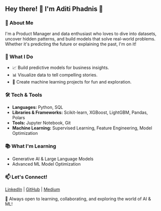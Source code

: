 ## Hey there! 👋 I'm Aditi Phadnis 🌟

### 🚀 About Me  
I'm a Product Manager and data enthusiast who loves to dive into datasets, uncover hidden patterns, and build models that solve real-world problems. Whether it's predicting the future or explaining the past, I'm on it!  

### 💼 What I Do  
- 📈 Build predictive models for business insights.  
- 📊 Visualize data to tell compelling stories.  
- 🤖 Create machine learning projects for fun and exploration.  

### 🛠 Tech & Tools  
- **Languages:** Python, SQL  
- **Libraries & Frameworks:** Scikit-learn, XGBoost, LightGBM, Pandas, Polars  
- **Tools:** Jupyter Notebook, Git  
- **Machine Learning:** Supervised Learning, Feature Engineering, Model Optimization  

### 📚 What I'm Learning  
- Generative AI & Large Language Models  
- Advanced ML Model Optimization  

### 📫 Let's Connect!  
[LinkedIn](https://www.linkedin.com/in/aditi-phadnis/) | [GitHub](https://github.com/aditiphadnis) | [Medium](https://medium.com/@aditiphadnis)  

🚀 Always open to learning, collaborating, and exploring the world of AI & ML!  

